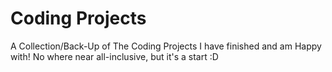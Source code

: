 # Coding Projects
 A Collection/Back-Up of The Coding Projects I have finished and am Happy with! No where near all-inclusive, but it's a start :D
